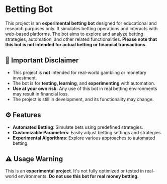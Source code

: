 # Betting Bot

This project is an **experimental betting bot** designed for educational and research purposes only. It simulates betting operations and interacts with web-based platforms. The bot aims to explore and analyze betting strategies, automation, and other related functionalities. **Please note that this bot is not intended for actual betting or financial transactions.**

## 🚨 **Important Disclaimer**
- This project is **not** intended for real-world gambling or monetary investment.
- The bot is for **testing, learning**, and **experimenting** with automation.
- **Use at your own risk.** Any use of this bot in real betting environments may result in financial loss.
- The project is still in development, and its functionality may change.

## ⚙️ Features
- **Automated Betting**: Simulate bets using predefined strategies.
- **Customizable Parameters**: Easily adjust betting settings and strategies.
- **Experimental Algorithms**: Explore various approaches to automated betting.
  
## ⚠️ **Usage Warning**
This is an **experimental project**. It's not fully optimized or tested in real-world environments. **Do not use this bot for real money betting.**

